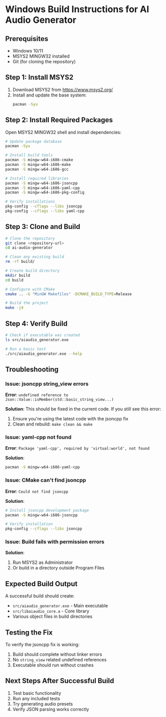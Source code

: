 # Windows Build Instructions for AI Audio Generator

## Prerequisites
- Windows 10/11
- MSYS2 MINGW32 installed
- Git (for cloning the repository)

## Step 1: Install MSYS2
1. Download MSYS2 from https://www.msys2.org/
2. Install and update the base system:
   ```bash
   pacman -Syu
   ```

## Step 2: Install Required Packages
Open MSYS2 MINGW32 shell and install dependencies:

```bash
# Update package database
pacman -Syu

# Install build tools
pacman -S mingw-w64-i686-cmake
pacman -S mingw-w64-i686-make
pacman -S mingw-w64-i686-gcc

# Install required libraries
pacman -S mingw-w64-i686-jsoncpp
pacman -S mingw-w64-i686-yaml-cpp
pacman -S mingw-w64-i686-pkg-config

# Verify installations
pkg-config --cflags --libs jsoncpp
pkg-config --cflags --libs yaml-cpp
```

## Step 3: Clone and Build
```bash
# Clone the repository
git clone <repository-url>
cd ai-audio-generator

# Clean any existing build
rm -rf build/

# Create build directory
mkdir build
cd build

# Configure with CMake
cmake .. -G "MinGW Makefiles" -DCMAKE_BUILD_TYPE=Release

# Build the project
make -j4
```

## Step 4: Verify Build
```bash
# Check if executable was created
ls src/aiaudio_generator.exe

# Run a basic test
./src/aiaudio_generator.exe --help
```

## Troubleshooting

### Issue: jsoncpp string_view errors
**Error**: `undefined reference to Json::Value::isMember(std::basic_string_view...)`

**Solution**: This should be fixed in the current code. If you still see this error:
1. Ensure you're using the latest code with the jsoncpp fix
2. Clean and rebuild: `make clean && make`

### Issue: yaml-cpp not found
**Error**: `Package 'yaml-cpp', required by 'virtual:world', not found`

**Solution**:
```bash
pacman -S mingw-w64-i686-yaml-cpp
```

### Issue: CMake can't find jsoncpp
**Error**: `Could not find jsoncpp`

**Solution**:
```bash
# Install jsoncpp development package
pacman -S mingw-w64-i686-jsoncpp

# Verify installation
pkg-config --cflags --libs jsoncpp
```

### Issue: Build fails with permission errors
**Solution**:
1. Run MSYS2 as Administrator
2. Or build in a directory outside Program Files

## Expected Build Output
A successful build should create:
- `src/aiaudio_generator.exe` - Main executable
- `src/libaiaudio_core.a` - Core library
- Various object files in build directories

## Testing the Fix
To verify the jsoncpp fix is working:
1. Build should complete without linker errors
2. No `string_view` related undefined references
3. Executable should run without crashes

## Next Steps After Successful Build
1. Test basic functionality
2. Run any included tests
3. Try generating audio presets
4. Verify JSON parsing works correctly